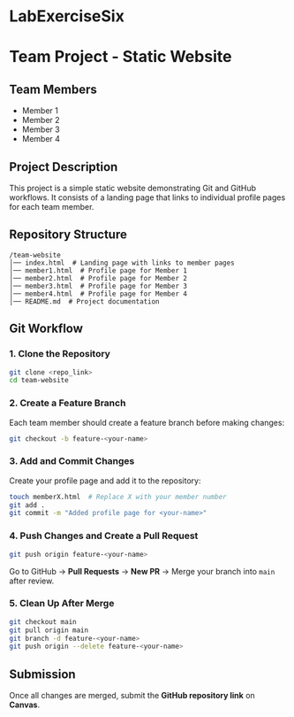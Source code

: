 # LabExerciseSix
# Team Project - Static Website

## Team Members
- Member 1
- Member 2
- Member 3
- Member 4

## Project Description
This project is a simple static website demonstrating Git and GitHub workflows. It consists of a landing page that links to individual profile pages for each team member.

## Repository Structure
```
/team-website
│── index.html  # Landing page with links to member pages
│── member1.html  # Profile page for Member 1
│── member2.html  # Profile page for Member 2
│── member3.html  # Profile page for Member 3
│── member4.html  # Profile page for Member 4
│── README.md  # Project documentation
```

## Git Workflow
### 1. Clone the Repository
```sh
git clone <repo_link>
cd team-website
```

### 2. Create a Feature Branch
Each team member should create a feature branch before making changes:
```sh
git checkout -b feature-<your-name>
```

### 3. Add and Commit Changes
Create your profile page and add it to the repository:
```sh
touch memberX.html  # Replace X with your member number
git add .
git commit -m "Added profile page for <your-name>"
```

### 4. Push Changes and Create a Pull Request
```sh
git push origin feature-<your-name>
```
Go to GitHub → **Pull Requests** → **New PR** → Merge your branch into `main` after review.

### 5. Clean Up After Merge
```sh
git checkout main
git pull origin main
git branch -d feature-<your-name>
git push origin --delete feature-<your-name>
```

## Submission
Once all changes are merged, submit the **GitHub repository link** on **Canvas**.
